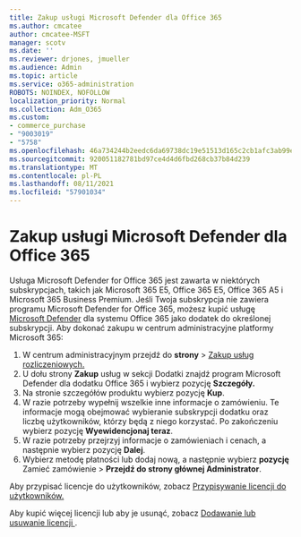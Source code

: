 ```yaml
---
title: Zakup usługi Microsoft Defender dla Office 365
ms.author: cmcatee
author: cmcatee-MSFT
manager: scotv
ms.date: ''
ms.reviewer: drjones, jmueller
ms.audience: Admin
ms.topic: article
ms.service: o365-administration
ROBOTS: NOINDEX, NOFOLLOW
localization_priority: Normal
ms.collection: Adm_O365
ms.custom:
- commerce_purchase
- "9003019"
- "5758"
ms.openlocfilehash: 46a734244b2eedc6da69738dc19e51513d165c2cb1afc3ab99e91a856e20f674
ms.sourcegitcommit: 920051182781bd97ce4d4d6fbd268cb37b84d239
ms.translationtype: MT
ms.contentlocale: pl-PL
ms.lasthandoff: 08/11/2021
ms.locfileid: "57901034"
---
```

# <a name="purchase-microsoft-defender-for-office-365"></a>Zakup usługi Microsoft Defender dla Office 365

Usługa Microsoft Defender for Office 365 jest zawarta w niektórych subskrypcjach, takich jak Microsoft 365 E5, Office 365 E5, Office 365 A5 i Microsoft 365 Business Premium. Jeśli Twoja subskrypcja nie zawiera programu Microsoft Defender for Office 365, możesz kupić usługę [Microsoft Defender](https://docs.microsoft.com/microsoft-365/security/office-365-security/office-365-atp) dla systemu Office 365 jako dodatek do określonej subskrypcji. Aby dokonać zakupu w centrum administracyjne platformy Microsoft 365:

1. W centrum administracyjnym przejdź do **strony**  >  [Zakup usług rozliczeniowych.](https://go.microsoft.com/fwlink/p/?linkid=868433)
2. U dołu strony **Zakup** usług w  sekcji Dodatki znajdź program Microsoft Defender dla dodatku Office 365 i wybierz pozycję **Szczegóły.**
3. Na stronie szczegółów produktu wybierz pozycję **Kup**.
4. W razie potrzeby wypełnij wszelkie inne informacje o zamówieniu. Te informacje mogą obejmować wybieranie subskrypcji dodatku oraz liczbę użytkowników, którzy będą z niego korzystać. Po zakończeniu wybierz pozycję **Wyewidencjonaj teraz**.
5. W razie potrzeby przejrzyj informacje o zamówieniach i cenach, a następnie wybierz pozycję **Dalej**.
6. Wybierz metodę płatności lub dodaj nową, a następnie wybierz **pozycję** Zamieć zamówienie  >  **Przejdź do strony głównej Administrator**.

Aby przypisać licencje do użytkowników, zobacz [Przypisywanie licencji do użytkowników.](https://docs.microsoft.com/microsoft-365/admin/manage/assign-licenses-to-users)

Aby kupić więcej licencji lub aby je usunąć, zobacz [Dodawanie lub usuwanie licencji ](https://docs.microsoft.com/microsoft-365/commerce/licenses/buy-licenses#buy-or-remove-licenses-for-your-business-subscription).